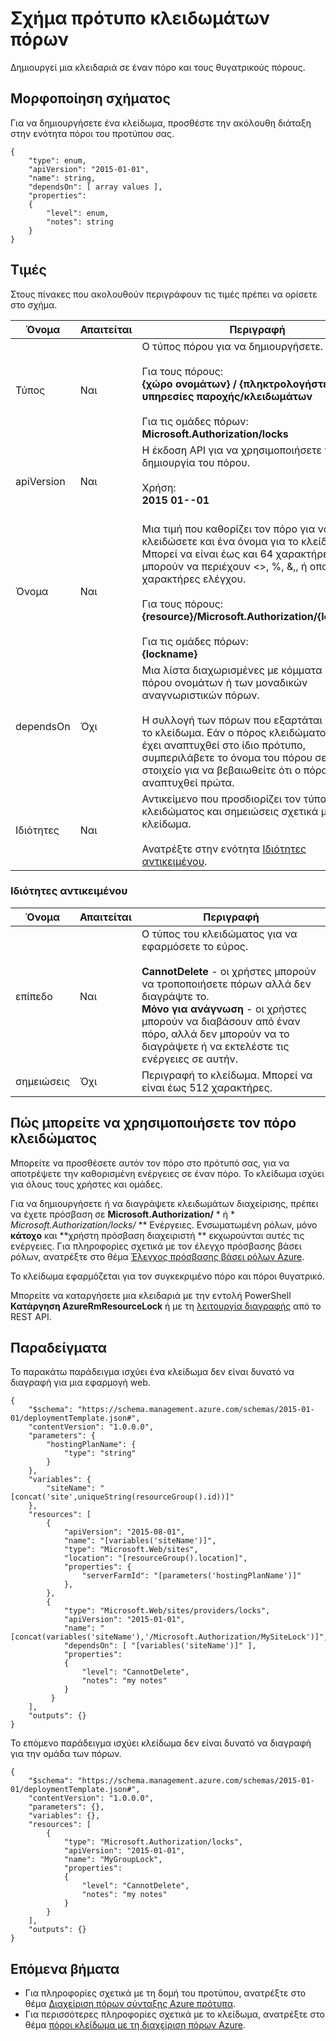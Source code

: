 <properties
   pageTitle="Πρότυπο διαχείρισης πόρων για πόρο κλειδωμάτων | Microsoft Azure"
   description="Εμφανίζει το σχήμα από διαχειριστή πόρων για την ανάπτυξη κλειδωμάτων πόρων σε ένα πρότυπο."
   services="azure-resource-manager"
   documentationCenter="na"
   authors="tfitzmac"
   manager="timlt"
   editor=""/>

<tags
   ms.service="azure-resource-manager"
   ms.devlang="na"
   ms.topic="article"
   ms.tgt_pltfrm="na"
   ms.workload="na"
   ms.date="10/03/2016"
   ms.author="tomfitz"/>

# <a name="resource-locks-template-schema"></a>Σχήμα πρότυπο κλειδωμάτων πόρων

Δημιουργεί μια κλειδαριά σε έναν πόρο και τους θυγατρικούς πόρους.

## <a name="schema-format"></a>Μορφοποίηση σχήματος

Για να δημιουργήσετε ένα κλείδωμα, προσθέστε την ακόλουθη διάταξη στην ενότητα πόροι του προτύπου σας.
    
    {
        "type": enum,
        "apiVersion": "2015-01-01",
        "name": string,
        "dependsOn": [ array values ],
        "properties":
        {
            "level": enum,
            "notes": string
        }
    }



## <a name="values"></a>Τιμές

Στους πίνακες που ακολουθούν περιγράφουν τις τιμές πρέπει να ορίσετε στο σχήμα.

| Όνομα | Απαιτείται | Περιγραφή |
| ---- | -------- | ----------- |
| Τύπος | Ναι | Ο τύπος πόρου για να δημιουργήσετε.<br /><br />Για τους πόρους:<br />**{χώρο ονομάτων} / {πληκτρολογήστε} / υπηρεσίες παροχής/κλειδωμάτων**<br /><br/>Για τις ομάδες πόρων:<br />**Microsoft.Authorization/locks** |
| apiVersion | Ναι | Η έκδοση API για να χρησιμοποιήσετε για τη δημιουργία του πόρου.<br /><br />Χρήση:<br />**2015 01--01**<br /><br /> |
| Όνομα | Ναι | Μια τιμή που καθορίζει τον πόρο για να κλειδώσετε και ένα όνομα για το κλείδωμα. Μπορεί να είναι έως και 64 χαρακτήρες και δεν μπορούν να περιέχουν <>, %, &,, ή οποιαδήποτε χαρακτήρες ελέγχου.<br /><br />Για τους πόρους:<br />**{resource}/Microsoft.Authorization/{lockname}**<br /><br />Για τις ομάδες πόρων:<br />**{lockname}** |
| dependsOn | Όχι | Μια λίστα διαχωρισμένες με κόμματα ενός πόρου ονομάτων ή των μοναδικών αναγνωριστικών πόρων.<br /><br />Η συλλογή των πόρων που εξαρτάται από αυτό το κλείδωμα. Εάν ο πόρος κλειδώματος που έχει αναπτυχθεί στο ίδιο πρότυπο, συμπεριλάβετε το όνομα του πόρου σε αυτό το στοιχείο για να βεβαιωθείτε ότι ο πόρος έχει αναπτυχθεί πρώτα. | 
| Ιδιότητες | Ναι | Αντικείμενο που προσδιορίζει τον τύπο του κλειδώματος και σημειώσεις σχετικά με το κλείδωμα.<br /><br />Ανατρέξτε στην ενότητα [Ιδιότητες αντικειμένου](#properties-object). |  

### <a name="properties-object"></a>Ιδιότητες αντικειμένου

| Όνομα | Απαιτείται | Περιγραφή |
| ---- | -------- | ----------- |
| επίπεδο   | Ναι | Ο τύπος του κλειδώματος για να εφαρμόσετε το εύρος.<br /><br />**CannotDelete** - οι χρήστες μπορούν να τροποποιήσετε πόρων αλλά δεν διαγράψτε το.<br />**Μόνο για ανάγνωση** - οι χρήστες μπορούν να διαβάσουν από έναν πόρο, αλλά δεν μπορούν να το διαγράψετε ή να εκτελέστε τις ενέργειες σε αυτήν. |
| σημειώσεις   | Όχι | Περιγραφή το κλείδωμα. Μπορεί να είναι έως 512 χαρακτήρες. |


## <a name="how-to-use-the-lock-resource"></a>Πώς μπορείτε να χρησιμοποιήσετε τον πόρο κλειδώματος

Μπορείτε να προσθέσετε αυτόν τον πόρο στο πρότυπό σας, για να αποτρέψετε την καθορισμένη ενέργειες σε έναν πόρο. Το κλείδωμα ισχύει για όλους τους χρήστες και ομάδες.

Για να δημιουργήσετε ή να διαγράψετε κλειδωμάτων διαχείρισης, πρέπει να έχετε πρόσβαση σε **Microsoft.Authorization/** * ή * *Microsoft.Authorization/locks/* ** Ενέργειες. Ενσωματωμένη ρόλων, μόνο **κάτοχο** και **χρήστη πρόσβαση διαχειριστή ** εκχωρούνται αυτές τις ενέργειες. Για πληροφορίες σχετικά με τον έλεγχο πρόσβασης βάσει ρόλων, ανατρέξτε στο θέμα [Έλεγχος πρόσβασης βάσει ρόλων Azure](./active-directory/role-based-access-control-configure.md).

Το κλείδωμα εφαρμόζεται για τον συγκεκριμένο πόρο και πόροι θυγατρικό.

Μπορείτε να καταργήσετε μια κλειδαριά με την εντολή PowerShell **Κατάργηση AzureRmResourceLock** ή με τη [λειτουργία διαγραφής](https://msdn.microsoft.com/library/azure/mt204562.aspx) από το REST API.

## <a name="examples"></a>Παραδείγματα

Το παρακάτω παράδειγμα ισχύει ένα κλείδωμα δεν είναι δυνατό να διαγραφή για μια εφαρμογή web.

    {
        "$schema": "https://schema.management.azure.com/schemas/2015-01-01/deploymentTemplate.json#",
        "contentVersion": "1.0.0.0",
        "parameters": {
            "hostingPlanName": {
                "type": "string"
            }
        },
        "variables": {
            "siteName": "[concat('site',uniqueString(resourceGroup().id))]"
        },
        "resources": [
            {
                "apiVersion": "2015-08-01",
                "name": "[variables('siteName')]",
                "type": "Microsoft.Web/sites",
                "location": "[resourceGroup().location]",
                "properties": {
                    "serverFarmId": "[parameters('hostingPlanName')]"
                },
            },
            {
                "type": "Microsoft.Web/sites/providers/locks",
                "apiVersion": "2015-01-01",
                "name": "[concat(variables('siteName'),'/Microsoft.Authorization/MySiteLock')]",
                "dependsOn": [ "[variables('siteName')]" ],
                "properties":
                {
                    "level": "CannotDelete",
                    "notes": "my notes"
                }
             }
        ],
        "outputs": {}
    }

Το επόμενο παράδειγμα ισχύει κλείδωμα δεν είναι δυνατό να διαγραφή για την ομάδα των πόρων.

    {
        "$schema": "https://schema.management.azure.com/schemas/2015-01-01/deploymentTemplate.json#",
        "contentVersion": "1.0.0.0",
        "parameters": {},
        "variables": {},
        "resources": [
            {
                "type": "Microsoft.Authorization/locks",
                "apiVersion": "2015-01-01",
                "name": "MyGroupLock",
                "properties":
                {
                    "level": "CannotDelete",
                    "notes": "my notes"
                }
            }
        ],
        "outputs": {}
    }

## <a name="next-steps"></a>Επόμενα βήματα

- Για πληροφορίες σχετικά με τη δομή του προτύπου, ανατρέξτε στο θέμα [Διαχείριση πόρων σύνταξης Azure πρότυπα](resource-group-authoring-templates.md).
- Για περισσότερες πληροφορίες σχετικά με το κλείδωμα, ανατρέξτε στο θέμα [πόροι κλείδωμα με τη διαχείριση πόρων Azure](resource-group-lock-resources.md).
